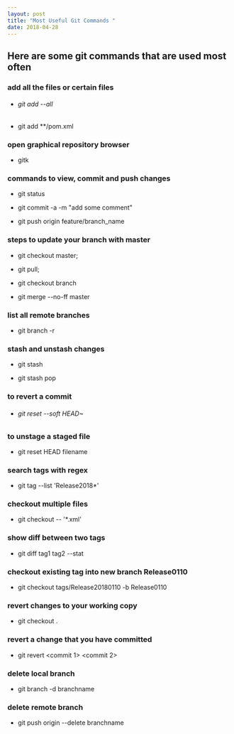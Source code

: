 ```yaml
---
layout: post
title: "Most Useful Git Commands "
date: 2018-04-28
---
```


## Here are some git commands that are used most often

### add all the files or certain files

- ###### git add --all
 
- git add **/pom.xml

### open graphical repository browser

- gitk

### commands to view, commit and push changes

- git status 
 
- git commit -a -m "add some comment"

- git push origin feature/branch_name

### steps to update  your branch with master

- git checkout master;

- git pull;

- git checkout branch

- git merge --no-ff master
 
### list all remote branches

- git branch -r

### stash and unstash changes

- git stash
 
- git stash pop

### to revert a commit

- ###### git reset --soft HEAD~ 

### to unstage a staged file

- git reset HEAD filename

### search tags with regex

-  git tag --list 'Release2018*'
 
### checkout multiple files

-  git checkout -- '*.xml' 

### show diff between two tags

- git diff tag1 tag2 --stat 
 
### checkout existing tag into new branch Release0110

- git checkout tags/Release20180110 -b Release0110
 
### revert changes to your working copy

- git checkout .
 
### revert a change that you have committed

- git revert <commit 1> <commit 2>
 
### delete local branch

- git branch -d branchname
 
### delete remote branch

- git push origin --delete branchname
